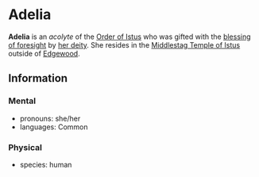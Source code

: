 # Adelia

**Adelia** is an _acolyte_ of the [Order of Istus](../order-of-istus.md) who was gifted with the [blessing of foresight](../../../ch-4-character-options/supernatural-gifts/blessing-of-foresight.md) by [her deity](../../../ch-3-stories-of-mote/pantheons/multiverse-deities/istus.md). She resides in the [Middlestag Temple of Istus](../../../ch-2-people-of-mote/societies/esterfell-accord/edgewood/middlestag-temple-of-istus.md) outside of [Edgewood](../../../ch-2-people-of-mote/societies/esterfell-accord/edgewood/edgewood.md).

## Information

### Mental

- pronouns: she/her
- languages: Common

### Physical

- species: human
